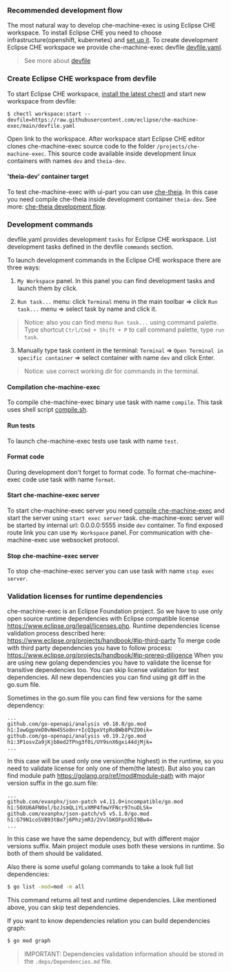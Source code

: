 ### Recommended development flow

The most natural way to develop che-machine-exec is using Eclipse CHE workspace.
To install Eclipse CHE you need to choose infrastructure(openshift, kubernetes)
and [set up it](https://www.eclipse.org/che/docs/che-7/che-quick-starts.html#setting-up-a-local-kubernetes-or-openshift-cluster).
To create development Eclipse CHE workspace we provide che-machine-exec devfile [devfile.yaml](devfile.yaml).
> See more about [devfile](https://redhat-developer.github.io/devfile)

### Create Eclipse CHE workspace from devfile

To start Eclipse CHE workspace, [install the latest chectl](https://www.eclipse.org/che/docs/che-7/che-quick-starts.html#installing-the-chectl-management-tool) and start new workspace from devfile:

```shell
$ chectl workspace:start --devfile=https://raw.githubusercontent.com/eclipse/che-machine-exec/main/devfile.yaml
```

Open link to the workspace. After workspace start Eclipse CHE editor
clones che-machine-exec source code to the folder `/projects/che-machine-exec`.
This source code available inside development linux containers with names `dev` and `theia-dev`.

#### 'theia-dev' container target

To test che-machine-exec with ui-part you can use [che-theia](https://github.com/eclipse/che-theia.git).
In this case you need compile che-theia inside development container `theia-dev`.
See more: [che-theia development flow](https://github.com/eclipse/che-theia/blob/master/CONTRIBUTING.md).

### Development commands

devfile.yaml provides development `tasks` for Eclipse CHE workspace.
List development tasks defined in the devfile `commands` section.

To launch development commands in the Eclipse CHE workspace there are three ways:

1. `My Workspace` panel. In this panel you can find development tasks and launch them by click.

2. `Run task...` menu: click `Terminal` menu in the main toolbar => click `Run task...` menu => select task by name and click it.
> Notice: also you can find menu `Run task...` using command palette. Type shortcut `Ctrl/Cmd + Shift + P` to call command palette, type `run task`.

3. Manually type task content in the terminal: `Terminal` => `Open Terminal in specific container` => select container with name `dev` and click Enter.
> Notice: use correct working dir for commands in the terminal.

#### Compilation che-machine-exec

To compile che-machine-exec binary use task with name `compile`.
This task uses shell script [compile.sh](compile.sh).

#### Run tests

To launch che-machine-exec tests use task with name `test`.

#### Format code

During development don't forget to format code.
To format che-machine-exec code use task with name `format`.

#### Start che-machine-exec server

To start che-machine-exec server you need [compile che-machine-exec](#compilation-che-machine-exec)
and start the server using `start exec server` task.
che-machine-exec server will be started by internal url: 0.0.0.0:5555
inside `dev` container. To find exposed route link you can use `My Workspace` panel.
For communication with che-machine-exec use websocket protocol.

#### Stop che-machine-exec server

To stop che-machine-exec server you can use task with name `stop exec server`.

### Validation licenses for runtime dependencies

che-machine-exec is an Eclipse Foundation project. So we have to use only open source runtime dependencies with Eclipse compatible license https://www.eclipse.org/legal/licenses.php.
Runtime dependencies license validation process described here: https://www.eclipse.org/projects/handbook/#ip-third-party
To merge code with third party dependencies you have to follow process: https://www.eclipse.org/projects/handbook/#ip-prereq-diligence
When you are using new golang dependencies you have to validate the license for transitive dependencies too.
You can skip license validation for test dependencies.
All new dependencies you can find using git diff in the go.sum file.

Sometimes in the go.sum file you can find few versions for the same dependency:

```go.sum
...
github.com/go-openapi/analysis v0.18.0/go.mod h1:IowGgpVeD0vNm45So8nr+IcQ3pxVtpRoBWb8PVZO0ik=
github.com/go-openapi/analysis v0.19.2/go.mod h1:3P1osvZa9jKjb8ed2TPng3f0i/UY9snX6gxi44djMjk=
...
```

In this case will be used only one version(the highest) in the runtime, so you need to validate license for only one of them(the latest).
But also you can find module path https://golang.org/ref/mod#module-path with major version suffix in the go.sum file:

```go.sum
...
github.com/evanphx/json-patch v4.11.0+incompatible/go.mod h1:50XU6AFN0ol/bzJsmQLiYLvXMP4fmwYFNcr97nuDLSk=
github.com/evanphx/json-patch/v5 v5.1.0/go.mod h1:G79N1coSVB93tBe7j6PhzjmR3/2VvlbKOFpnXhI9Bw4=
...
```

In this case we have the same dependency, but with different major versions suffix.
Main project module uses both these versions in runtime. So both of them should be validated.

Also there is some useful golang commands to take a look full list dependencies:

```bash
$ go list -mod=mod -m all
```

This command returns all test and runtime dependencies. Like mentioned above, you can skip test dependencies.

If you want to know dependencies relation you can build dependencies graph:

```bash
$ go mod graph
```

> IMPORTANT: Dependencies validation information should be stored in the `.deps/Dependencies.md` file.
